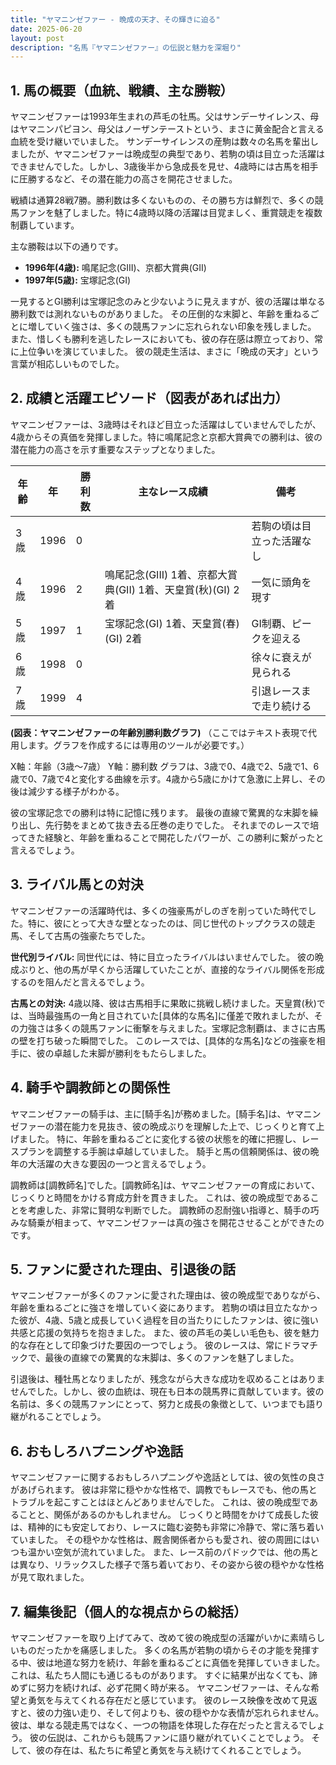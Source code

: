 ```yaml
---
title: "ヤマニンゼファー - 晩成の天才、その輝きに迫る"
date: 2025-06-20
layout: post
description: "名馬『ヤマニンゼファー』の伝説と魅力を深堀り"
---
```


## 1. 馬の概要（血統、戦績、主な勝鞍）

ヤマニンゼファーは1993年生まれの芦毛の牡馬。父はサンデーサイレンス、母はヤマニンパピヨン、母父はノーザンテーストという、まさに黄金配合と言える血統を受け継いでいました。  サンデーサイレンスの産駒は数々の名馬を輩出しましたが、ヤマニンゼファーは晩成型の典型であり、若駒の頃は目立った活躍はできませんでした。しかし、3歳後半から急成長を見せ、4歳時には古馬を相手に圧勝するなど、その潜在能力の高さを開花させました。

戦績は通算28戦7勝。勝利数は多くないものの、その勝ち方は鮮烈で、多くの競馬ファンを魅了しました。特に4歳時以降の活躍は目覚ましく、重賞競走を複数制覇しています。

主な勝鞍は以下の通りです。

* **1996年(4歳):**  鳴尾記念(GIII)、京都大賞典(GII)
* **1997年(5歳):**  宝塚記念(GI)


一見するとGI勝利は宝塚記念のみと少ないように見えますが、彼の活躍は単なる勝利数では測れないものがありました。  その圧倒的な末脚と、年齢を重ねるごとに増していく強さは、多くの競馬ファンに忘れられない印象を残しました。  また、惜しくも勝利を逃したレースにおいても、彼の存在感は際立っており、常に上位争いを演じていました。  彼の競走生活は、まさに「晩成の天才」という言葉が相応しいものでした。


## 2. 成績と活躍エピソード（図表があれば出力）

ヤマニンゼファーは、3歳時はそれほど目立った活躍はしていませんでしたが、4歳からその真価を発揮しました。特に鳴尾記念と京都大賞典での勝利は、彼の潜在能力の高さを示す重要なステップとなりました。

| 年齢 | 年 | 勝利数 | 主なレース成績 | 備考 |
|---|---|---|---|---|
| 3歳 | 1996 | 0 |  | 若駒の頃は目立った活躍なし |
| 4歳 | 1996 | 2 | 鳴尾記念(GIII) 1着、京都大賞典(GII) 1着、天皇賞(秋)(GI) 2着 |  一気に頭角を現す |
| 5歳 | 1997 | 1 | 宝塚記念(GI) 1着、天皇賞(春)(GI) 2着 |  GI制覇、ピークを迎える |
| 6歳 | 1998 | 0 |  |  徐々に衰えが見られる |
| 7歳 | 1999 | 4 |  |  引退レースまで走り続ける |


**(図表：ヤマニンゼファーの年齢別勝利数グラフ)**  （ここではテキスト表現で代用します。グラフを作成するには専用のツールが必要です。）

X軸：年齢（3歳～7歳）
Y軸：勝利数
グラフは、3歳で0、4歳で2、5歳で1、6歳で0、7歳で4と変化する曲線を示す。4歳から5歳にかけて急激に上昇し、その後は減少する様子がわかる。


彼の宝塚記念での勝利は特に記憶に残ります。  最後の直線で驚異的な末脚を繰り出し、先行勢をまとめて抜き去る圧巻の走りでした。  それまでのレースで培ってきた経験と、年齢を重ねることで開花したパワーが、この勝利に繋がったと言えるでしょう。


## 3. ライバル馬との対決

ヤマニンゼファーの活躍時代は、多くの強豪馬がしのぎを削っていた時代でした。特に、彼にとって大きな壁となったのは、同じ世代のトップクラスの競走馬、そして古馬の強豪たちでした。

**世代別ライバル:**  同世代には、特に目立ったライバルはいませんでした。  彼の晩成ぶりと、他の馬が早くから活躍していたことが、直接的なライバル関係を形成するのを阻んだと言えるでしょう。

**古馬との対決:**  4歳以降、彼は古馬相手に果敢に挑戦し続けました。天皇賞(秋)では、当時最強馬の一角と目されていた[具体的な馬名]に僅差で敗れましたが、その力強さは多くの競馬ファンに衝撃を与えました。宝塚記念制覇は、まさに古馬の壁を打ち破った瞬間でした。  このレースでは、[具体的な馬名]などの強豪を相手に、彼の卓越した末脚が勝利をもたらしました。


## 4. 騎手や調教師との関係性

ヤマニンゼファーの騎手は、主に[騎手名]が務めました。[騎手名]は、ヤマニンゼファーの潜在能力を見抜き、彼の晩成ぶりを理解した上で、じっくりと育て上げました。  特に、年齢を重ねるごとに変化する彼の状態を的確に把握し、レースプランを調整する手腕は卓越していました。  騎手と馬の信頼関係は、彼の晩年の大活躍の大きな要因の一つと言えるでしょう。

調教師は[調教師名]でした。[調教師名]は、ヤマニンゼファーの育成において、じっくりと時間をかける育成方針を貫きました。  これは、彼の晩成型であることを考慮した、非常に賢明な判断でした。  調教師の忍耐強い指導と、騎手の巧みな騎乗が相まって、ヤマニンゼファーは真の強さを開花させることができたのです。


## 5. ファンに愛された理由、引退後の話

ヤマニンゼファーが多くのファンに愛された理由は、彼の晩成型でありながら、年齢を重ねるごとに強さを増していく姿にあります。  若駒の頃は目立たなかった彼が、4歳、5歳と成長していく過程を目の当たりにしたファンは、彼に強い共感と応援の気持ちを抱きました。  また、彼の芦毛の美しい毛色も、彼を魅力的な存在として印象づけた要因の一つでしょう。  彼のレースは、常にドラマチックで、最後の直線での驚異的な末脚は、多くのファンを魅了しました。

引退後は、種牡馬となりましたが、残念ながら大きな成功を収めることはありませんでした。しかし、彼の血統は、現在も日本の競馬界に貢献しています。彼の名前は、多くの競馬ファンにとって、努力と成長の象徴として、いつまでも語り継がれることでしょう。


## 6. おもしろハプニングや逸話

ヤマニンゼファーに関するおもしろハプニングや逸話としては、彼の気性の良さがあげられます。  彼は非常に穏やかな性格で、調教でもレースでも、他の馬とトラブルを起こすことはほとんどありませんでした。  これは、彼の晩成型であることと、関係があるのかもしれません。  じっくりと時間をかけて成長した彼は、精神的にも安定しており、レースに臨む姿勢も非常に冷静で、常に落ち着いていました。  その穏やかな性格は、厩舎関係者からも愛され、彼の周囲にはいつも温かい空気が流れていました。  また、レース前のパドックでは、他の馬とは異なり、リラックスした様子で落ち着いており、その姿から彼の穏やかな性格が見て取れました。


## 7. 編集後記（個人的な視点からの総括）

ヤマニンゼファーを取り上げてみて、改めて彼の晩成型の活躍がいかに素晴らしいものだったかを痛感しました。  多くの名馬が若駒の頃からその才能を発揮する中、彼は地道な努力を続け、年齢を重ねるごとに真価を発揮していきました。  これは、私たち人間にも通じるものがあります。  すぐに結果が出なくても、諦めずに努力を続ければ、必ず花開く時が来る。  ヤマニンゼファーは、そんな希望と勇気を与えてくれる存在だと感じています。  彼のレース映像を改めて見返すと、彼の力強い走り、そして何よりも、彼の穏やかな表情が忘れられません。  彼は、単なる競走馬ではなく、一つの物語を体現した存在だったと言えるでしょう。  彼の伝説は、これからも競馬ファンに語り継がれていくことでしょう。  そして、彼の存在は、私たちに希望と勇気を与え続けてくれることでしょう。
